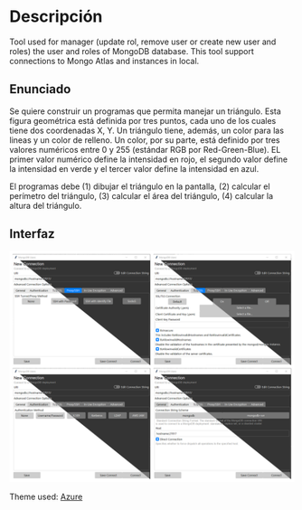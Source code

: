 # Descripción

Tool used for manager (update rol, remove user or create new user and
roles) the user and roles of MongoDB database. This tool support
connections to Mongo Atlas and instances in local.

## Enunciado

Se quiere construir un programas que permita manejar un triángulo.
Esta figura geométrica está definida por tres puntos, cada uno de
los cuales tiene dos coordenadas X, Y. Un triángulo tiene, además, un
color para las lineas y un color de relleno. Un color, por su parte,
está definido por tres valores numéricos entre 0 y 255 (estándar
RGB por Red-Green-Blue). EL primer valor numérico define la intensidad
en rojo, el segundo valor define la intensidad en verde y el tercer
valor define la intensidad en azul.

El programas debe (1) dibujar el triángulo en la pantalla,
(2) calcular el perímetro del triángulo, (3) calcular el área del
triángulo, (4) calcular la altura del triángulo.

## Interfaz

![InterfazGUI](docs/specs/InterfazGUI.png)

Theme used: [Azure](https://github.com/rdbende/Azure-ttk-theme)